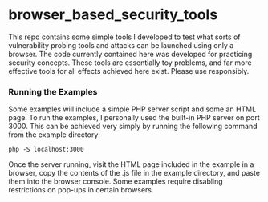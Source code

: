 # browser_based_security_tools

This repo contains some simple tools I developed to test what sorts of vulnerability probing tools and attacks can be launched using only a browser. The code currently contained here was developed for practicing security concepts. These tools are essentially toy problems, and far more effective tools for all effects achieved here exist. Please use responsibly.

### Running the Examples

Some examples will include a simple PHP server script and some an HTML page. To run the examples, I personally used the built-in PHP server on port 3000. This can be achieved very simply by running the following command from the example directory:

`php -S localhost:3000`

Once the server running, visit the HTML page included in the example in a browser, copy the contents of the .js file in the example directory, and paste them into the browser console. Some examples require disabling restrictions on pop-ups in certain browsers.

